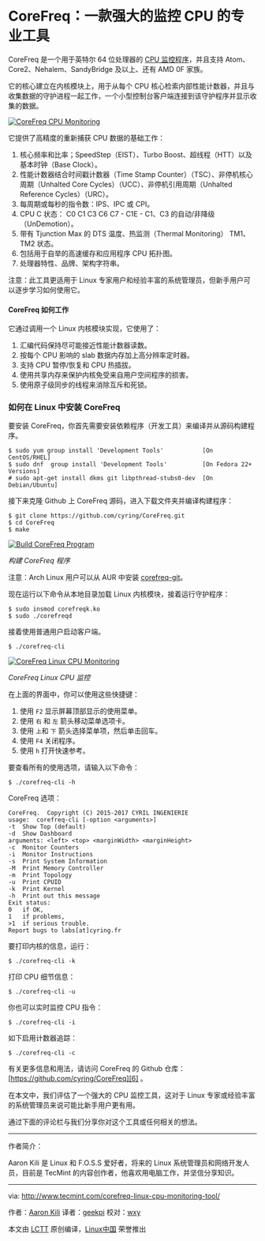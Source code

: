 CoreFreq：一款强大的监控 CPU 的专业工具
============================================================

CoreFreq 是一个用于英特尔 64 位处理器的 [CPU 监控程序][1]，并且支持 Atom、Core2、Nehalem、SandyBridge 及以上、还有 AMD 0F 家族。

它的核心建立在内核模块上，用于从每个 CPU 核心检索内部性能计数器，并且与收集数据的守护进程一起工作，一个小型控制台客户端连接到该守护程序并显示收集的数据。

[
 ![CoreFreq CPU Monitoring](http://www.tecmint.com/wp-content/uploads/2017/02/CoreFreq-CPU-Monitoring.gif) 
][2]

它提供了高精度的重新捕获 CPU 数据的基础工作：

1. 核心频率和比率；SpeedStep（EIST）、Turbo Boost、超线程（HTT）以及基本时钟（Base Clock）。
2. 性能计数器结合时间戳计数器（Time Stamp Counter）（TSC）、非停机核心周期（Unhalted Core Cycles）（UCC）、非停机引用周期（Unhalted Reference Cycles）（URC）。
3. 每周期或每秒的指令数：IPS、IPC 或 CPI。
4. CPU C 状态： C0 C1 C3 C6 C7 - C1E - C1、C3 的自动/非降级（UnDemotion）。
5. 带有 Tjunction Max 的 DTS 温度、热监测（Thermal Monitoring） TM1、TM2 状态。
6. 包括用于自举的高速缓存和应用程序 CPU 拓扑图。
7. 处理器特性、品牌、架构字符串。

注意：此工具更适用于 Linux 专家用户和经验丰富的系统管理员，但新手用户可以逐步学习如何使用它。

#### CoreFreq 如何工作

它通过调用一个 Linux 内核模块实现，它使用了：

1. 汇编代码保持尽可能接近性能计数器读数。
2. 按每个 CPU 影响的 slab 数据内存加上高分辨率定时器。
3. 支持 CPU 暂停/恢复和 CPU 热插拔。
4. 使用共享内存来保护内核免受来自用户空间程序的损害。
5. 使用原子级同步的线程来消除互斥和死锁。

### 如何在 Linux 中安装 CoreFreq

要安装 CoreFreq，你首先需要安装依赖程序（开发工具）来编译并从源码构建程序。

```
$ sudo yum group install 'Development Tools'           [On CentOS/RHEL]
$ sudo dnf  group install 'Development Tools'          [On Fedora 22+ Versions]
# sudo apt-get install dkms git libpthread-stubs0-dev  [On Debian/Ubuntu] 
```

接下来克隆 Github 上 CoreFreq 源码，进入下载文件夹并编译构建程序：

```
$ git clone https://github.com/cyring/CoreFreq.git
$ cd CoreFreq
$ make 
```

[
 ![Build CoreFreq Program](http://www.tecmint.com/wp-content/uploads/2017/02/make-corefreq.png) 
][3]

*构建 CoreFreq 程序*

注意：Arch Linux 用户可以从 AUR 中安装 [corefreq-git][4]。

现在运行以下命令从本地目录加载 Linux 内核模块，接着运行守护程序：

```
$ sudo insmod corefreqk.ko
$ sudo ./corefreqd
```

接着使用普通用户启动客户端。

```
$ ./corefreq-cli
```

[
 ![CoreFreq Linux CPU Monitoring](http://www.tecmint.com/wp-content/uploads/2017/02/CoreFreq-Linux-CPU-Monitoring.gif) 
][5]

*CoreFreq Linux CPU 监控*

在上面的界面中，你可以使用这些快捷键：

1. 使用 `F2` 显示屏幕顶部显示的使用菜单。
2. 使用 `右` 和 `左` 箭头移动菜单选项卡。
3. 使用 `上`和 `下` 箭头选择菜单项，然后单击回车。
4. 使用 `F4` 关闭程序。
5. 使用 `h` 打开快速参考。

要查看所有的使用选项，请输入以下命令：

```
$ ./corefreq-cli -h
```

CoreFreq 选项：

```
CoreFreq.  Copyright (C) 2015-2017 CYRIL INGENIERIE
usage:	corefreq-cli [-option <arguments>]
-t	Show Top (default)
-d	Show Dashboard
arguments: <left> <top> <marginWidth> <marginHeight>
-c	Monitor Counters
-i	Monitor Instructions
-s	Print System Information
-M	Print Memory Controller
-m	Print Topology
-u	Print CPUID
-k	Print Kernel
-h	Print out this message
Exit status:
0	if OK,
1	if problems,
>1	if serious trouble.
Report bugs to labs[at]cyring.fr
```

要打印内核的信息，运行：

```
$ ./corefreq-cli -k
```

打印 CPU 细节信息：

```
$ ./corefreq-cli -u
```

你也可以实时监控 CPU 指令：

```
$ ./corefreq-cli -i
```

如下启用计数器追踪：

```
$ ./corefreq-cli -c
```

有关更多信息和用法，请访问 CoreFreq 的 Github 仓库：[https://github.com/cyring/CoreFreq][6] 。

在本文中，我们评估了一个强大的 CPU 监控工具，这对于 Linux 专家或经验丰富的系统管理员来说可能比新手用户更有用。

通过下面的评论栏与我们分享你对这个工具或任何相关的想法。

--------------------------------------------------------------------------------

作者简介：

Aaron Kili 是 Linux 和 F.O.S.S 爱好者，将来的 Linux 系统管理员和网络开发人员，目前是 TecMint 的内容创作者，他喜欢用电脑工作，并坚信分享知识。

--------------------------------------------------------------------------------

via: http://www.tecmint.com/corefreq-linux-cpu-monitoring-tool/

作者：[Aaron Kili][a]
译者：[geekpi](https://github.com/geekpi)
校对：[wxy](https://github.com/wxy)

本文由 [LCTT](https://github.com/LCTT/TranslateProject) 原创编译，[Linux中国](https://linux.cn/) 荣誉推出

[a]:http://www.tecmint.com/author/aaronkili/

[1]:http://www.tecmint.com/bcc-best-linux-performance-monitoring-tools/
[2]:http://www.tecmint.com/wp-content/uploads/2017/02/CoreFreq-CPU-Monitoring.gif
[3]:http://www.tecmint.com/wp-content/uploads/2017/02/make-corefreq.png
[4]:https://aur.archlinux.org/packages/corefreq-git
[5]:http://www.tecmint.com/wp-content/uploads/2017/02/CoreFreq-Linux-CPU-Monitoring.gif
[6]:https://github.com/cyring/CoreFreq
